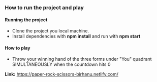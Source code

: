 ### How to run the project and play

#### Running the project

- Clone the project you local machine.
- Install dependencies with **npm install** and run with **npm start**

#### How to play

- Throw your winning hand of the three forms under "You" quadrant SIMULTANEOUSLY when the countdown hits 0

**Link:** https://paper-rock-scissors-birhanu.netlify.com/
